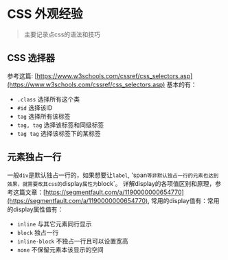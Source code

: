 # CSS 外观经验
> 主要记录点css的语法和技巧





## CSS 选择器
参考这篇: [https://www.w3schools.com/cssref/css_selectors.asp](https://www.w3schools.com/cssref/css_selectors.asp)
基本的有：
- `.class` 选择所有这个类
- `#id` 选择该ID
- `tag` 选择所有该标签
- `tag, tag` 选择该标签和同级标签
- `tag tag` 选择该标签下的某标签





## 元素独占一行
一般`div`是默认独占一行的，如果想要让`label`, 'span`等非默认独占一行的元素也达到效果，就需要改其css的`display`属性为`block`。
详解display的各项值区别和原理，参考这篇文章：[https://segmentfault.com/a/1190000000654770](https://segmentfault.com/a/1190000000654770),
常用的display值有：常用的display属性值有：
- `inline` 与其它元素同行显示
- `block` 独占一行
- `inline-block` 不独占一行且可以设置宽高
- `none` 不保留元素本该显示的空间



